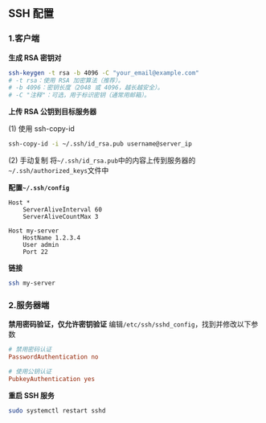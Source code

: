 ## SSH 配置

### 1.客户端

**生成 RSA 密钥对**

```bash
ssh-keygen -t rsa -b 4096 -C "your_email@example.com"
# -t rsa：使用 RSA 加密算法（推荐）。
# -b 4096：密钥长度（2048 或 4096，越长越安全）。
# -C "注释"：可选，用于标识密钥（通常用邮箱）。
```

**上传 RSA 公钥到目标服务器**

(1) 使用 ssh-copy-id

```bash
ssh-copy-id -i ~/.ssh/id_rsa.pub username@server_ip
```

(2) 手动复制
将`~/.ssh/id_rsa.pub`中的内容上传到服务器的`~/.ssh/authorized_keys`文件中

**配置`~/.ssh/config`**

```
Host *
    ServerAliveInterval 60
    ServerAliveCountMax 3

Host my-server
    HostName 1.2.3.4
    User admin
    Port 22
```

**链接**

```bash
ssh my-server
```

### 2.服务器端

**禁用密码验证，仅允许密钥验证**
编辑`/etc/ssh/sshd_config`，找到并修改以下参数

```ini
# 禁用密码认证
PasswordAuthentication no

# 使用公钥认证
PubkeyAuthentication yes
```

**重启 SSH 服务**

```bash
sudo systemctl restart sshd
```
